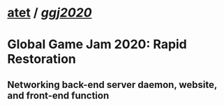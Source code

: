 # [atet](https://github.com/atet) / [**_ggj2020_**](https://github.com/atet/ggj2020/blob/master/README.md#atet--ggj2020)

# Global Game Jam 2020: Rapid Restoration

## Networking back-end server daemon, website, and front-end function



